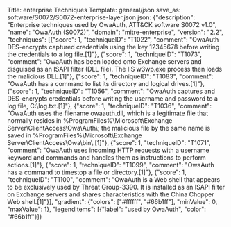 Title: enterprise Techniques
Template: general/json
save_as: software/S0072/S0072-enterprise-layer.json
json: {"description": "Enterprise techniques used by OwaAuth, ATT&CK software S0072 v1.0", "name": "OwaAuth (S0072)", "domain": "mitre-enterprise", "version": "2.2", "techniques": [{"score": 1, "techniqueID": "T1022", "comment": "OwaAuth DES-encrypts captured credentials using the key 12345678 before writing the credentials to a log file.[1]"}, {"score": 1, "techniqueID": "T1073", "comment": "OwaAuth has been loaded onto Exchange servers and disguised as an ISAPI filter (DLL file). The IIS w3wp.exe process then loads the malicious DLL.[1]"}, {"score": 1, "techniqueID": "T1083", "comment": "OwaAuth has a command to list its directory and logical drives.[1]"}, {"score": 1, "techniqueID": "T1056", "comment": "OwaAuth captures and DES-encrypts credentials before writing the username and password to a log file, C:\\log.txt.[1]"}, {"score": 1, "techniqueID": "T1036", "comment": "OwaAuth uses the filename owaauth.dll, which is a legitimate file that normally resides in %ProgramFiles%\\Microsoft\\Exchange Server\\ClientAccess\\Owa\\Auth\\; the malicious file by the same name is saved in %ProgramFiles%\\Microsoft\\Exchange Server\\ClientAccess\\Owa\\bin\\.[1]"}, {"score": 1, "techniqueID": "T1071", "comment": "OwaAuth uses incoming HTTP requests with a username keyword and commands and handles them as instructions to perform actions.[1]"}, {"score": 1, "techniqueID": "T1099", "comment": "OwaAuth has a command to timestop a file or directory.[1]"}, {"score": 1, "techniqueID": "T1100", "comment": "OwaAuth is a Web shell that appears to be exclusively used by Threat Group-3390. It is installed as an ISAPI filter on Exchange servers and shares characteristics with the China Chopper Web shell.[1]"}], "gradient": {"colors": ["#ffffff", "#66b1ff"], "minValue": 0, "maxValue": 1}, "legendItems": [{"label": "used by OwaAuth", "color": "#66b1ff"}]}